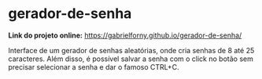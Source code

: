 # gerador-de-senha

<b>Link do projeto online:</b> https://gabrielforny.github.io/gerador-de-senha/


Interface de um gerador de senhas aleatórias, onde cria senhas de 8 até 25 caracteres. Além disso, é possível salvar a senha com o click no botão sem precisar selecionar a senha e dar o famoso CTRL+C.

